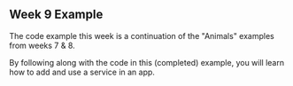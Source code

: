 ## Week 9 Example

The code example this week is a continuation of the "Animals" examples from weeks 7 & 8. 

By following along with the code in this (completed) example, you will learn how to add and use a service in an app. 